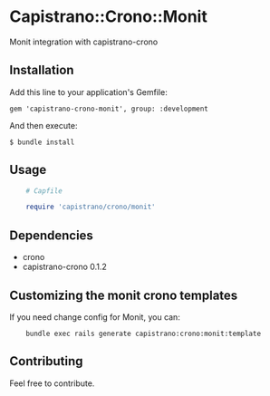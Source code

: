 # Capistrano::Crono::Monit

Monit integration with capistrano-crono

## Installation

Add this line to your application's Gemfile:

    gem 'capistrano-crono-monit', group: :development

And then execute:

    $ bundle install

## Usage
```ruby
    # Capfile

    require 'capistrano/crono/monit'
```

## Dependencies
- crono
- capistrano-crono 0.1.2

## Customizing the monit crono templates

If you need change config for Monit, you can:

```
    bundle exec rails generate capistrano:crono:monit:template

```
## Contributing
Feel free to contribute.